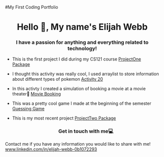 #My First Coding Portfolio
<h1 align="center"> Hello 👋, My name's   Elijah Webb</h1>
<h3 align="center"> I have a passion for anything and everything related to technology!</h3>

- This is the first project I did during my CS121 course [ProjectOne Package](https://github.com/Elijah445/CS121Full/tree/e1bd3d8260c526fcc5c0fd20b05699552724a70b/src/projectOne)
- I thought this activity was really cool, I used arraylist to store information about different types of pokemon [Activity 20](https://github.com/Elijah445/CS121Full/tree/bfdb2dc200b28b13ebb1ac43a2be423ba351a69a/src/week10/Activity20)
- In this activty I created a simulation of booking a movie at a movie theater🍿 [Movie Booking](https://github.com/Elijah445/CS121Full/blob/5f9d6b74966b03de5bd0b80dd4acc7321bb3515d/src/weekNine/MovieBookingSimulation.java)
- This was a pretty cool game I made at the beginning of the semester [Guessing Game](https://github.com/Elijah445/CS121Full/blob/4fa301ca8232317533e91b026fd1c0f362446ee6/src/weekFour/GuessingGame2.java)
- This is my most recent project [ProjectTwo Package](https://github.com/Elijah445/CS121Full/tree/c84cf1c7cceedfd990ff878deb8501d947aea351/src/projectTwo)

  <h3 align = "center">Get in touch with me💻</h3>
  <p align = "left">
Contact me if you have any information you would like to share with me! www.linkedin.com/in/elijah-webb-0b1072293
  </p>

 

  
